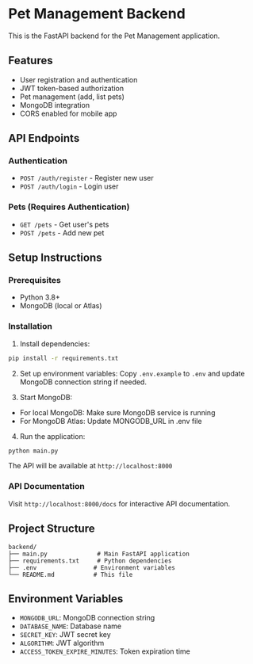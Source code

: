 # Pet Management Backend

This is the FastAPI backend for the Pet Management application.

## Features

- User registration and authentication
- JWT token-based authorization
- Pet management (add, list pets)
- MongoDB integration
- CORS enabled for mobile app

## API Endpoints

### Authentication

- `POST /auth/register` - Register new user
- `POST /auth/login` - Login user

### Pets (Requires Authentication)

- `GET /pets` - Get user's pets
- `POST /pets` - Add new pet

## Setup Instructions

### Prerequisites

- Python 3.8+
- MongoDB (local or Atlas)

### Installation

1. Install dependencies:

```bash
pip install -r requirements.txt
```

2. Set up environment variables:
   Copy `.env.example` to `.env` and update MongoDB connection string if needed.

3. Start MongoDB:

- For local MongoDB: Make sure MongoDB service is running
- For MongoDB Atlas: Update MONGODB_URL in .env file

4. Run the application:

```bash
python main.py
```

The API will be available at `http://localhost:8000`

### API Documentation

Visit `http://localhost:8000/docs` for interactive API documentation.

## Project Structure

```
backend/
├── main.py              # Main FastAPI application
├── requirements.txt     # Python dependencies
├── .env                # Environment variables
└── README.md           # This file
```

## Environment Variables

- `MONGODB_URL`: MongoDB connection string
- `DATABASE_NAME`: Database name
- `SECRET_KEY`: JWT secret key
- `ALGORITHM`: JWT algorithm
- `ACCESS_TOKEN_EXPIRE_MINUTES`: Token expiration time
